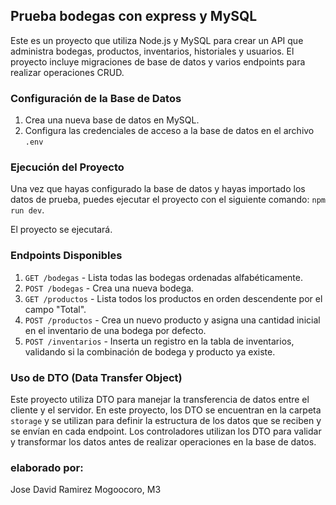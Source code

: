 ## Prueba bodegas con express y MySQL

Este es un proyecto que utiliza Node.js y MySQL para crear un API que administra bodegas, productos, inventarios, historiales y usuarios. El proyecto incluye migraciones de base de datos y varios endpoints para realizar operaciones CRUD.

### Configuración de la Base de Datos

1. Crea una nueva base de datos en MySQL.
2. Configura las credenciales de acceso a la base de datos en el archivo `.env`

### Ejecución del Proyecto

Una vez que hayas configurado la base de datos y hayas importado los datos de prueba, puedes ejecutar el proyecto con el siguiente comando: `npm run dev`.

El proyecto se ejecutará.

### Endpoints Disponibles

1. `GET /bodegas` - Lista todas las bodegas ordenadas alfabéticamente.
2. `POST /bodegas` - Crea una nueva bodega.
3. `GET /productos` - Lista todos los productos en orden descendente por el campo "Total".
4. `POST /productos` - Crea un nuevo producto y asigna una cantidad inicial en el inventario de una bodega por defecto.
5. `POST /inventarios` - Inserta un registro en la tabla de inventarios, validando si la combinación de bodega y producto ya existe.

### Uso de DTO (Data Transfer Object)

Este proyecto utiliza DTO para manejar la transferencia de datos entre el cliente y el servidor. En este proyecto, los DTO se encuentran en la carpeta `storage` y se utilizan para definir la estructura de los datos que se reciben y se envían en cada endpoint. Los controladores utilizan los DTO para validar y transformar los datos antes de realizar operaciones en la base de datos.

### elaborado por:

Jose David Ramirez Mogoocoro, M3